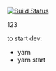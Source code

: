 [![Build Status](https://travis-ci.org/Veers/ReactGeoportal.svg?branch=master)](https://travis-ci.org/Veers/ReactGeoportal)

123

to start dev:
- yarn 
- yarn start